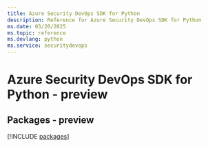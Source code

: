 ```yaml
---
title: Azure Security DevOps SDK for Python
description: Reference for Azure Security DevOps SDK for Python
ms.date: 03/20/2025
ms.topic: reference
ms.devlang: python
ms.service: securitydevops
---
```

# Azure Security DevOps SDK for Python - preview
## Packages - preview
[!INCLUDE [packages](security-devops-index.md)]